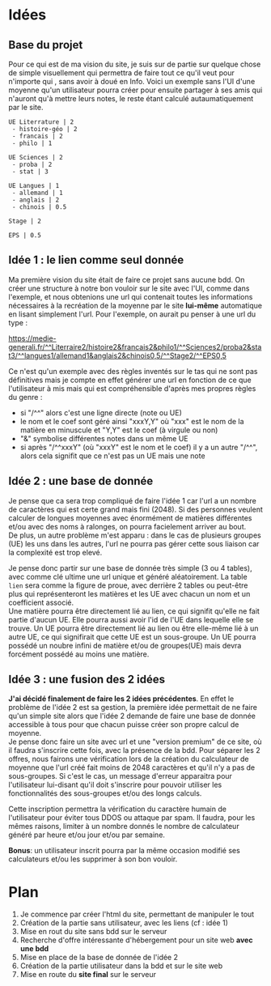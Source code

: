# Idées

## Base du projet
Pour ce qui est de ma vision du site, je suis sur de partie sur quelque chose de simple visuellement qui permettra de faire tout ce qu'il veut pour n'importe qui
, sans avoir à doué en Info. Voici un exemple sans l'UI d'une moyenne qu'un utilisateur pourra créer pour ensuite partager à ses amis qui n'auront qu'à mettre leurs 
notes, le reste étant calculé autaumatiquement par le site.
```
UE Literrature | 2
 - histoire-géo | 2
 - francais | 2
 - philo | 1

UE Sciences | 2
 - proba | 2
 - stat | 3
 
UE Langues | 1
 - allemand | 1
 - anglais | 2
 - chinois | 0.5

Stage | 2

EPS | 0.5
```


## Idée 1 : le lien comme seul donnée
Ma première vision du site était de faire ce projet sans aucune bdd. On créer une structure à notre bon vouloir sur le site avec l'UI, comme dans l'exemple, et 
nous obtenions une url qui contenait toutes les informations nécessaires à la recréation de la moyenne par le site **lui-même** automatique en lisant simplement l'url.
Pour l'exemple, on aurait pu penser à une url du type :

https://medie-generali.fr/^^Literraire2/histoire2&francais2&philo1/^^Sciences2/proba2&stat3/^^langues1/allemand1&anglais2&chinois0,5/^^Stage2/^^EPS0,5

Ce n'est qu'un exemple avec des règles inventés sur le tas qui ne sont pas définitives mais je compte en effet générer une url en fonction de ce que l'utilisateur à mis
mais qui est compréhensible d'après mes propres règles du genre :
- si "/^^" alors c'est une ligne directe (note ou UE)
- le nom et le coef sont géré ainsi "xxxY,Y" où "xxx" est le nom de la matière en minuscule et "Y,Y" est le coef (à virgule ou non)
- "&" symbolise différentes notes dans un même UE
- si après "/^^xxxY" (où "xxxY" est le nom et le coef) il y a un autre "/^^", alors cela signifit que ce n'est pas un UE mais une note


## Idée 2 : une base de donnée 
Je pense que ca sera trop compliqué de faire l'idée 1 car l'url a un nombre de caractères qui est certe grand mais fini (2048). Si des personnes veulent calculer de longues moyennes avec énormément de matières différentes et/ou avec des noms à ralonges, on pourra facielement arriver au bout. <br>
De plus, un autre problème m'est apparu : dans le cas de plusieurs groupes (UE) les uns dans les autres, l'url ne pourra pas gérer cette sous liaison car la complexité est trop elevé.

Je pense donc partir sur une base de donnée très simple (3 ou 4 tables), avec comme clé ultime une url unique et généré aléatoirement. La table ``lien`` sera comme la figure de proue, avec derrière 2 tables ou peut-être plus qui représenteront les matières et les UE avec chacun un nom et un coefficient associé. <br>
Une matière pourra être directement lié au lien, ce qui signifit qu'elle ne fait partie d'aucun UE. Elle pourra aussi avoir l'id de l'UE dans lequelle elle se trouve.
Un UE pourra être directement lié au lien ou être elle-même lié à un autre UE, ce qui signifirait que cette UE est un sous-groupe. Un UE pourra possédé un noubre infini de matière et/ou de groupes(UE) mais devra forcément possédé au moins une matière.

## Idée 3 : une fusion des 2 idées

**J'ai décidé finalement de faire les 2 idées précédentes**.
En effet le problème de l'idée 2 est sa gestion, la première idée permettait de ne faire qu'un simple site alors que l'idée 2 demande de faire une base de donnée accessible à tous pour que chacun puisse créer son propre calcul de moyenne.<br>
Je pense donc faire un site avec url et une "version premium" de ce site, où il faudra s'inscrire cette fois, avec la présence de la bdd.
Pour séparer les 2 offres, nous fairons une vérification lors de la création du calculateur de moyenne que l'url créé fait moins de 2048 caractères et qu'il n'y a pas de sous-groupes. Si c'est le cas, un message d'erreur apparaitra pour l'utilisateur lui-disant qu'il doit s'inscrire pour pouvoir utiliser les fonctionnalités des sous-groupes et/ou des longs calculs.

Cette inscription permettra la vérification du caractère humain de l'utilisateur pour éviter tous DDOS ou attaque par spam. Il faudra, pour les mêmes raisons, limiter à un nombre donnés le nombre de calculateur généré par heure et/ou jour et/ou par semaine.

**Bonus**: un utilisateur inscrit pourra par la même occasion modifié ses calculateurs et/ou les supprimer à son bon vouloir.



# Plan
1. Je commence par créer l'html du site, permettant de manipuler le tout
2. Création de la partie sans utilisateur, avec les liens (cf : idée 1)
3. Mise en rout du site sans bdd sur le serveur 
4. Recherche d'offre intéressante d'hébergement pour un site web **avec une bdd**
5. Mise en place de la base de donnée de l'idée 2
6. Création de la partie utilisateur dans la bdd et sur le site web
7. Mise en route du **site final** sur le serveur
